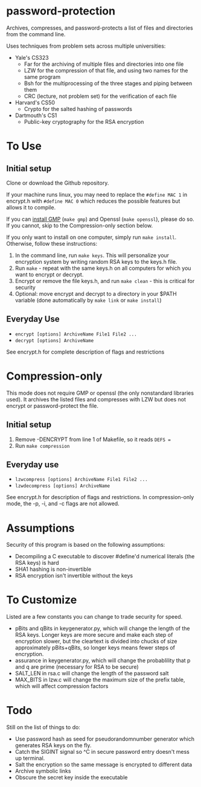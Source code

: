 # password-protection
Archives, compresses, and password-protects a list of files and directories from the command line.

Uses techniques from problem sets across multiple universities:

* Yale's CS323
    * Far for the archiving of multiple files and directories into one file
    * LZW for the compression of that file, and using two names for the same program
    * Bsh for the multiprocessing of the three stages and piping between them
    * CRC (lecture, not problem set) for the verification of each file
* Harvard's CS50
    * Crypto for the salted hashing of passwords
* Dartmouth's CS1
    * Public-key cryptography for the RSA encryption

# To Use

## Initial setup

Clone or download the Github repository.

If your machine runs linux, you may need to replace the ```#define MAC 1``` in encrypt.h with ```#define MAC 0``` which reduces the possible features but allows it to compile.

If you can [install GMP](https://gmplib.org) (```make gmp```) and Openssl (```make openssl```), please do so. If you cannot, skip to the Compression-only section below.

If you only want to install on one computer, simply run ```make install```. Otherwise, follow these instructions:

1. In the command line, run ```make keys```. This will personalize your encryption system by writing random RSA keys to the keys.h file.
2. Run ```make``` - repeat with the same keys.h on all computers for which you want to encrypt or decrypt.
3. Encrypt or remove the file keys.h, and run ```make clean``` - this is critical for security
4. Optional: move encrypt and decrypt to a directory in your $PATH variable (done automatically by ```make link``` or ```make install```)

## Everyday Use

* ```encrypt [options] ArchiveName File1 File2 ...```
* ```decrypt [options] ArchiveName```

See encrypt.h for complete description of flags and restrictions

# Compression-only

This mode does not require GMP or openssl (the only nonstandard libraries used). It archives the listed files and compresses with LZW but does not encrypt or password-protect the file.

## Initial setup

1. Remove -DENCRYPT from line 1 of Makefile, so it reads ```DEFS =```
2. Run ```make compression```

## Everyday use

* ```lzwcompress [options] ArchiveName File1 File2 ...```
* ```lzwdecompress [options] ArchiveName```

See encrypt.h for description of flags and restrictions. In compression-only mode, the -p, -i, and -c flags are not allowed.

# Assumptions

Security of this program is based on the following assumptions:

* Decompiling a C executable to discover #define'd numerical literals (the RSA keys) is hard
* SHA1 hashing is non-invertible
* RSA encryption isn't invertible without the keys

# To Customize

Listed are a few constants you can change to trade security for speed.

* pBits and qBits in keygenerator.py, which will change the length of the RSA keys. Longer keys are more secure and make each step of encryption slower, but the cleartext is divided into chucks of size approximately pBits+qBits, so longer keys means fewer steps of encryption.
* assurance in keygenerator.py, which will change the probablility that p and q are prime (necessary for RSA to be secure)
* SALT_LEN in rsa.c will change the length of the password salt
* MAX_BITS in lzw.c will change the maximum size of the prefix table, which will affect compression factors

# Todo

Still on the list of things to do:

* Use password hash as seed for pseudorandomnumber generator which generates RSA keys on the fly.
* Catch the SIGINT signal so ^C in secure password entry doesn't mess up terminal.
* Salt the encryption so the same message is encrypted to different data
* Archive symbolic links
* Obscure the secret key inside the executable